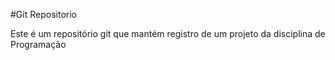 #Git Repositorio



Este é um repositório git que mantém registro de um projeto da disciplina de Programação

